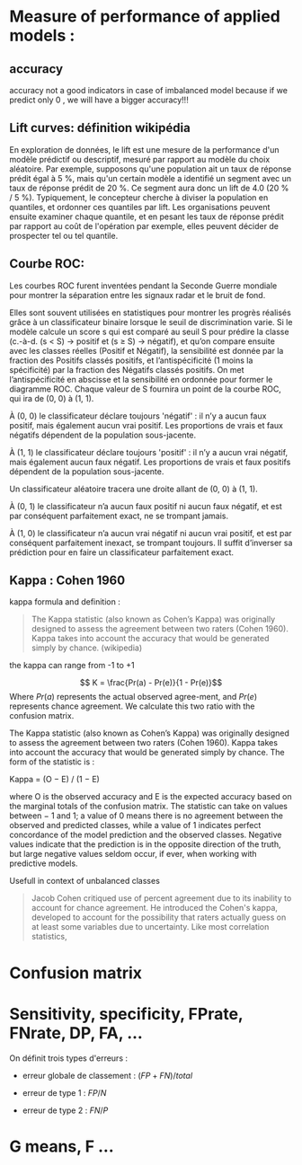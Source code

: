 # Measure of performance of applied models :

## accuracy

accuracy not a good indicators in case of imbalanced model because if we predict only 0 , we will have a bigger accuracy!!!

## Lift curves: définition wikipédia

En exploration de données, le lift est une mesure de la performance d'un modèle prédictif ou descriptif, mesuré par rapport au modèle du choix aléatoire.
Par exemple, supposons qu'une population ait un taux de réponse prédit égal à 5 %, mais qu'un certain modèle a identifié un segment avec un taux de réponse prédit de 20 %. Ce segment aura donc un lift de 4.0 (20 % / 5 %). Typiquement, le concepteur cherche à diviser la population en quantiles, et ordonner ces quantiles par lift. Les organisations peuvent ensuite  examiner chaque quantile, et en pesant les taux de réponse prédit par rapport au coût de l'opération par exemple, elles peuvent décider de prospecter tel ou tel quantile.

## Courbe ROC:

Les courbes ROC furent inventées pendant la Seconde Guerre mondiale pour montrer la séparation entre les signaux radar et le bruit de fond.

Elles sont souvent utilisées en statistiques pour montrer les progrès réalisés grâce à un classificateur binaire lorsque le seuil de discrimination varie. Si le modèle calcule un score s qui est comparé au seuil S pour prédire la classe (c.-à-d. (s < S) → positif et (s ≥ S) → négatif), et qu’on compare ensuite avec les classes réelles (Positif et Négatif), la sensibilité est donnée par la fraction des Positifs classés positifs, et l’antispécificité (1 moins la spécificité) par la fraction des Négatifs classés positifs. On met l’antispécificité en abscisse et la sensibilité en ordonnée pour former le diagramme ROC. Chaque valeur de S fournira un point de la courbe ROC, qui ira de (0, 0) à (1, 1).

À (0, 0) le classificateur déclare toujours 'négatif' : il n’y a aucun faux positif, mais également aucun vrai positif. Les proportions de vrais et faux négatifs dépendent de la population sous-jacente.

À (1, 1) le classificateur déclare toujours 'positif' : il n’y a aucun vrai négatif, mais également aucun faux négatif. Les proportions de vrais et faux positifs dépendent de la population sous-jacente.

Un classificateur aléatoire tracera une droite allant de (0, 0) à (1, 1).

À (0, 1) le classificateur n’a aucun faux positif ni aucun faux négatif, et est par conséquent parfaitement exact, ne se trompant jamais.

À (1, 0) le classificateur n’a aucun vrai négatif ni aucun vrai positif, et est par conséquent parfaitement inexact, se trompant toujours. Il suffit d’inverser sa prédiction pour en faire un classificateur parfaitement exact.

## Kappa : Cohen 1960

kappa formula and definition : 

 > The Kappa statistic (also known as Cohen’s Kappa) was originally designed to assess the agreement between two raters (Cohen 1960). Kappa takes into account the accuracy that would be generated simply by chance. (wikipedia)
 
the kappa can range from -1 to +1 

$$ K = \frac{Pr(a) - Pr(e)}{1 - Pr(e)}$$
Where $Pr(a)$ represents the actual observed agree-ment, and $Pr(e)$ represents chance agreement. We calculate this two ratio with the confusion matrix. 

 The Kappa statistic (also known as Cohen’s Kappa) was originally designed to assess the agreement between two raters (Cohen 1960). Kappa takes into account the accuracy that would be generated simply by chance. The form of the statistic is :

Kappa = (O − E) / (1 − E)

where O is the observed accuracy and E is the expected accuracy based on the marginal totals of the confusion matrix. The statistic can take on values between − 1 and 1; a value of 0 means there is no agreement between the observed and predicted classes, while a value of 1 indicates perfect concordance of the model prediction and the observed classes. Negative values indicate that the prediction is in the opposite direction of the truth, but large negative values seldom occur, if ever, when working with predictive models.

Usefull in context of unbalanced classes

> Jacob Cohen critiqued use of percent agreement due to its inability to account for chance agreement. He introduced the Cohen's kappa, developed to account for the possibility that raters actually guess on at least some variables due to uncertainty. Like most correlation statistics,

# Confusion matrix 

# Sensitivity, specificity, FPrate, FNrate, DP, FA, ...

On définit trois types d'erreurs : 

* erreur globale de classement : $(FP +FN)/total$

* erreur de type 1 : $FP/N$

* erreur de type 2 : $FN/P$

# G means, F ...
